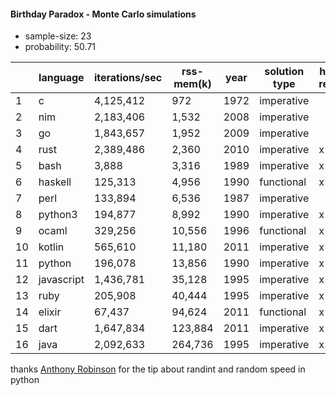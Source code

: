 #### Birthday Paradox - Monte Carlo simulations

* sample-size: 23
* probability: 50.71

| | language | iterations/sec | rss-mem(k) | year | solution type | has repl |
|--| -- | -- | -- | -- | -- | -- |
| 1 | c | 4,125,412 | 972 | 1972 | imperative | |
| 2 | nim | 2,183,406 | 1,532 | 2008 | imperative | |
| 3 | go | 1,843,657 | 1,952 | 2009 | imperative | |
| 4 | rust | 2,389,486 | 2,360 | 2010 | imperative | x |
| 5 | bash | 3,888 | 3,316 | 1989 | imperative | x |
| 6 | haskell | 125,313 | 4,956 | 1990 | functional | x |
| 7 | perl | 133,894 | 6,536 | 1987 | imperative | |
| 8 | python3 | 194,877 | 8,992 | 1990 | imperative | x |
| 9 | ocaml | 329,256 | 10,556 | 1996 | functional | x |
| 10 | kotlin | 565,610 | 11,180 | 2011 | imperative | x |
| 11 | python | 196,078 | 13,856 | 1990 | imperative | x |
| 12 | javascript | 1,436,781 | 35,128 | 1995 | imperative | x |
| 13 | ruby | 205,908 | 40,444 | 1995 | imperative | x |
| 14 | elixir | 67,437 | 94,624 | 2011 | functional | x |
| 15 | dart | 1,647,834 | 123,884 | 2011 | imperative | x |
| 16 | java | 2,092,633 | 264,736 | 1995 | imperative | x |

thanks [Anthony Robinson](https://github.com/anthonycrobinson) for the tip about randint and random speed in python

